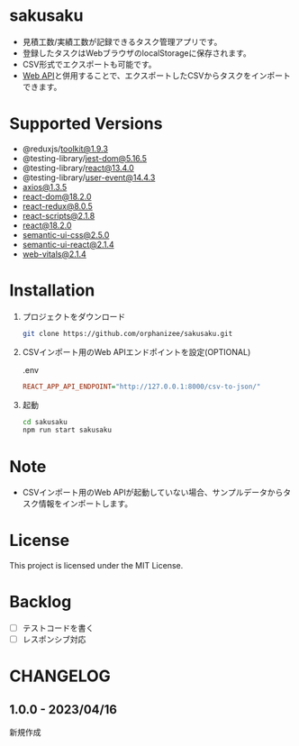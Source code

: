 # sakusaku
- 見積工数/実績工数が記録できるタスク管理アプリです。
- 登録したタスクはWebブラウザのlocalStorageに保存されます。
- CSV形式でエクスポートも可能です。
- [Web API](https://github.com/orphanizee/csv_to_json_converter)と併用することで、エクスポートしたCSVからタスクをインポートできます。

# Supported Versions
- @reduxjs/toolkit@1.9.3
- @testing-library/jest-dom@5.16.5
- @testing-library/react@13.4.0
- @testing-library/user-event@14.4.3
- axios@1.3.5
- react-dom@18.2.0
- react-redux@8.0.5
- react-scripts@2.1.8
- react@18.2.0
- semantic-ui-css@2.5.0
- semantic-ui-react@2.1.4
- web-vitals@2.1.4

# Installation
1. プロジェクトをダウンロード
    ```bash
    git clone https://github.com/orphanizee/sakusaku.git
    ```

1. CSVインポート用のWeb APIエンドポイントを設定(OPTIONAL)

    .env
    ```ini
    REACT_APP_API_ENDPOINT="http://127.0.0.1:8000/csv-to-json/"
    ```

1. 起動
    ```bash
    cd sakusaku
    npm run start sakusaku
    ```

# Note
- CSVインポート用のWeb APIが起動していない場合、サンプルデータからタスク情報をインポートします。

# License
This project is licensed under the MIT License.

# Backlog
- [ ] テストコードを書く
- [ ] レスポンシブ対応

# CHANGELOG
## 1.0.0 - 2023/04/16
新規作成
